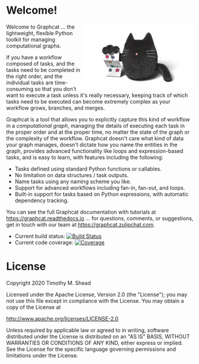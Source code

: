# Welcome!

<img src="artwork/logo.png" width="300" style="float:right"/>

Welcome to Graphcat ... the lightweight, flexible Python toolkit for managing
computational graphs.

If you have a workflow composed of tasks, and the tasks need to be completed in the right order, and the individual tasks are time-consuming so that you don't want to execute a task unless it's really necessary, keeping track of which tasks need to be executed can become extremely complex as your workflow grows, branches, and merges.

Graphcat is a tool that allows you to explicitly capture this kind of workflow in a *computational graph*, managing the details of executing each task in the proper order and at the proper time, no matter the state of the graph or the complexity of the workflow.  Graphcat doesn't care what kind of data your graph manages, doesn't dictate how you name the entities in the graph, provides advanced functionality like loops and expression-based tasks, and is easy to learn, with features including the following:

* Tasks defined using standard Python functions or callables.
* No limitation on data structures / task outputs.
* Name tasks using any naming scheme you like.
* Support for advanced workflows including fan-in, fan-out, and loops.
* Built-in support for tasks based on Python expressions, with automatic dependency tracking.

You can see the full Graphcat documentation with tutorials at
https://graphcat.readthedocs.io ... for questions, comments, or suggestions, get
in touch with our team at https://graphcat.zulipchat.com.

* Current build status: [![Build Status](https://img.shields.io/travis/shead-custom-design/graphcat/main.svg)](https://travis-ci.org/shead-custom-design/graphcat/branches)
* Current code coverage: [![Coverage](https://img.shields.io/coveralls/shead-custom-design/graphcat.svg)](https://coveralls.io/r/shead-custom-design/graphcat?branch=main)

License
=======

Copyright 2020 Timothy M. Shead

Licensed under the Apache License, Version 2.0 (the "License");
you may not use this file except in compliance with the License.
You may obtain a copy of the License at

   http://www.apache.org/licenses/LICENSE-2.0

Unless required by applicable law or agreed to in writing, software
distributed under the License is distributed on an "AS IS" BASIS,
WITHOUT WARRANTIES OR CONDITIONS OF ANY KIND, either express or implied.
See the License for the specific language governing permissions and
limitations under the License.
